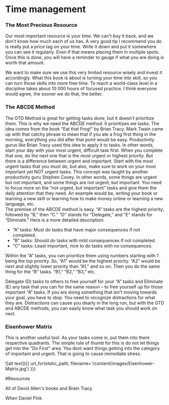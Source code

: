 # Time management


### The Most Precious Resource

Our most important resource is your time. We can't buy it back, and we don't know how much each of us has.
A very good tip I recommend you do is really put a price tag on 
your time. Write it down and put it somewhere you can see it regularly. Even if that means placing them in multiple spots.
Once this is done, you will have a reminder to gauge if what you are doing is worth that amount.

We want to make sure we use this very limited resource wisely and invest it accordingly. What this book is about is turning your time
into skill, so you can turn those skills into more free time. To reach a world-class level in a discipline takes about
10 000 hours of focused practice. I think everyone would agree, the sooner we do that, the better.

### The ABCDE Method

The GTD Method is great for getting tasks done, but it doesn't prioritize them. This is why we need the ABCDE 
method. It prioritizes we tasks. 
The idea comes from the book “Eat that Frog!” by Brian Tracy. Mark Twain came up with that catchy phrase to mean 
that if you ate a frog first thing in the morning, everything you did after that point would be easy. 
Productivity gurus like Brian Tracy used this idea to apply it to tasks. 
In other words, start your day with your most urgent, difficult task first. When you complete that one, do 
the next one that is the most urgent or highest priority. But there is a difference between urgent and important. 
Start with the most urgent tasks that you must do, but also, make sure to work on your most important yet NOT 
urgent tasks. This concept was taught by another productivity guru Stephen Covey. In other words, some things 
are urgent but not important, and some things are not urgent, but important. You need to focus more on the “not 
urgent, but important” tasks and give them the daily attention that they need. An example would be, writing your 
book or learning a new skill or learning how to make money online or learning a new language, etc.  
The premise of the ABCDE method is easy. “A” tasks are the highest priority, followed by “B,” then “C.” “D” 
stands for “Delegate,” and “E” stands for “Eliminate.” Here is a more detailed description:

 * “A” tasks: Must do tasks that have major consequences if not completed.
 * “B” tasks: Should do tasks with mild consequences if not completed.
 * “C” tasks: Least important, nice to do tasks with no consequences.
 

 Within the “A” tasks, you can prioritize them using numbers starting with 1 being the top priority. So, 
“A1” would be the highest priority. “A2” would be next and slightly lower priority than “A1,” and so on. 
Then you do the same thing for the “B” tasks. “B1,” “B2,” “B3,” etc. 

Delegate (D) tasks to others to free yourself for your “A” tasks and Eliminate (E) any task that you can 
for the same reason – to free yourself up for those important “A” tasks. 
If you are doing something that isn't moving towards your goal, you have to stop. You need to recognize 
distractions for what they are. Distractions can cause you dearly in the long run, but with the GTD and 
ABCDE methods, you can easily know what task you should work on next. 

### Eisenhower Matrix

This is another useful tool. As your tasks come in, put them into there respective quadrants. The simple rule of thumb for this
is do not let things get into the "Do First" area. You dont want things getting into the category of important and urgent. 
That is going to cause immediate stress.

![alt text]({{ url_for(static_path, filename='/content/images/Eisenhower-Matrix.jpg') }})



#Resources

All of David Allen's books and Brain Tracy

When Daniel Pink